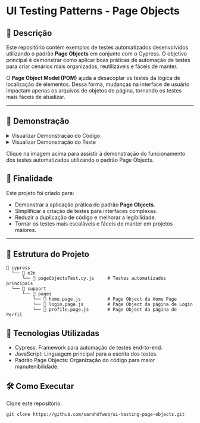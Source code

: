 # UI Testing Patterns - Page Objects

## 📖 Descrição

Este repositório contém exemplos de testes automatizados desenvolvidos utilizando o padrão **Page Objects** em conjunto com o Cypress. O objetivo principal é demonstrar como aplicar boas práticas de automação de testes para criar cenários mais organizados, reutilizáveis e fáceis de manter.

O **Page Object Model (POM)** ajuda a desacoplar os testes da lógica de localização de elementos. Dessa forma, mudanças na interface de usuário impactam apenas os arquivos de objetos de página, tornando os testes mais fáceis de atualizar.

---

## 🎥 Demonstração

<details>
<summary>Visualizar Demonstração do Código</summary>

[![Clique aqui para assistir ao vídeo](https://github.com/user-attachments/assets/7f404be3-5e09-4059-8af2-efeaf698190a)](https://github.com/user-attachments/assets/7f404be3-5e09-4059-8af2-efeaf698190a)

</details>

<details>
<summary>Visualizar Demonstração do Teste</summary>


https://github.com/user-attachments/assets/89515523-d9ef-46a8-99d1-e0bc6330a383
</details>


Clique na imagem acima para assistir à demonstração do funcionamento dos testes automatizados utilizando o padrão Page Objects.


## 🎯 Finalidade

Este projeto foi criado para:

- Demonstrar a aplicação prática do padrão **Page Objects**.
- Simplificar a criação de testes para interfaces complexas.
- Reduzir a duplicação de código e melhorar a legibilidade.
- Tornar os testes mais escaláveis e fáceis de manter em projetos maiores.

---

## 📂 Estrutura do Projeto

```plaintext
📁 cypress
  └── 📁 e2e
      └── 📄 pageObjectsTest.cy.js     # Testes automatizados principais
  └── 📁 support
      └── 📁 pages
          └── 📄 home.page.js          # Page Object da Home Page
          └── 📄 login.page.js         # Page Object da página de Login
          └── 📄 profile.page.js       # Page Object da página de Perfil

```
## 🚀 Tecnologias Utilizadas

- Cypress: Framework para automação de testes end-to-end.
- JavaScript: Linguagem principal para a escrita dos testes.
- Padrão Page Objects: Organização do código para maior manutenibilidade.

## 🛠️ Como Executar
Clone este repositório:
```
git clone https://github.com/sarahdfweb/ui-testing-page-objects.git
```


